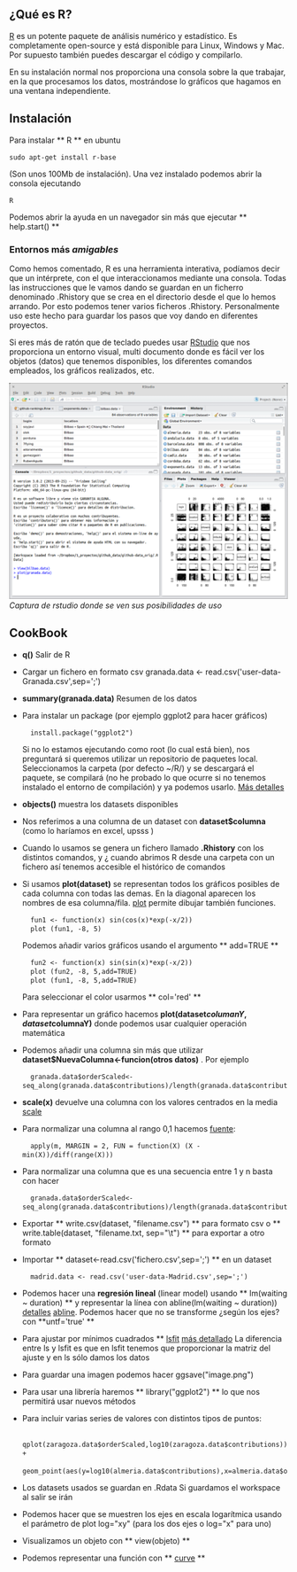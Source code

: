 ## ¿Qué es R?

[R](http://www.r-project.org/) es un potente paquete de análisis numérico y estadístico. Es completamente open-source y está disponible para Linux, Windows y Mac. Por supuesto también puedes descargar el código y compilarlo.

En su instalación normal nos proporciona una consola sobre la que trabajar, en la que procesamos los datos, mostrándose lo gráficos que hagamos en una ventana independiente.

## Instalación

Para instalar ** R ** en ubuntu

	sudo apt-get install r-base

(Son unos 100Mb de instalación).
Una vez instalado podemos abrir la consola ejecutando 

	R

Podemos abrir la ayuda en un navegador sin más que ejecutar ** help.start() **

### Entornos más _amigables_ 

Como hemos comentado, R es una herramienta interativa, podíamos decir que un intérprete, con el que interaccionamos mediante una consola. Todas las instrucciones que le vamos dando se guardan en un ficherro denominado .Rhistory que se crea en el directorio desde el que lo hemos arrando. Por esto podemos tener varios ficheros .Rhistory. Personalmente uso este hecho para guardar los pasos que voy dando en diferentes proyectos.

Si eres más de ratón que de teclado puedes usar [RStudio](www.rstudio.com) que nos proporciona un entorno visual, multi documento donde es fácil ver los objetos (datos) que tenemos disponibles, los diferentes comandos empleados, los gráficos realizados, etc.

![rstudio](https://raw.githubusercontent.com/javacasm/learningR/master/rstudio.png)
_Captura de rstudio donde se ven sus posibilidades de uso_


## CookBook

* **q()** Salir de R

* Cargar un fichero en formato csv
granada.data <- read.csv('user-data-Granada.csv',sep=';')

* **summary(granada.data)** Resumen de los datos

* Para instalar un package (por ejemplo ggplot2 para hacer gráficos)

		install.package("ggplot2")

	Si no lo estamos ejecutando como root (lo cual está bien), nos preguntará si queremos utilizar un repositorio de paquetes local. Seleccionamos la carpeta (por defecto ~/R/) y se descargará el paquete, se compilará (no he probado lo que ocurre si no tenemos instalado el entorno de compilación) y ya podemos usarlo. [Más detalles](http://www.r-bloggers.com/installing-r-packages/)

* **objects()**  muestra los datasets disponibles

* Nos referimos a una columna de un dataset con **dataset$columna** (como lo haríamos en excel, upsss )

* Cuando lo usamos se genera un fichero llamado **.Rhistory** con los distintos comandos, y ¿ cuando abrimos R desde una carpeta con un fichero así tenemos accesible  el histórico de comandos

* Si usamos **plot(dataset)** se representan todos los gráficos posibles de cada columna con todas las demas. En la diagonal aparecen los nombres de esa columna/fila. [plot](http://stat.ethz.ch/R-manual/R-devel/library/graphics/html/plot.html) permite dibujar también funciones.

		fun1 <- function(x) sin(cos(x)*exp(-x/2))
		plot (fun1, -8, 5)

	Podemos añadir varios gráficos usando el argumento ** add=TRUE **

		fun2 <- function(x) sin(sin(x)*exp(-x/2))
		plot (fun2, -8, 5,add=TRUE)
		plot (fun1, -8, 5,add=TRUE)

	Para seleccionar el color usarmos ** col='red' **

* Para representar un gráfico hacemos **plot(dataset$columanY,dataset$columnaY)** donde podemos usar cualquier operación matemática

* Podemos añadir una columna sin más que utilizar **dataset$NuevaColumna<-funcion(otros datos)** . Por ejemplo

	 	granada.data$orderScaled<-seq_along(granada.data$contributions)/length(granada.data$contributions)

* **scale(x)** devuelve una columna con los valores centrados en la media [scale](https://stat.ethz.ch/R-manual/R-patched/library/base/html/scale.html)

* Para normalizar una columna al rango 0,1 hacemos [fuente](http://stackoverflow.com/questions/15468866/scaling-a-numeric-matrix-in-r-with-values-0-to-1):

		apply(m, MARGIN = 2, FUN = function(X) (X - min(X))/diff(range(X)))

* Para normalizar una columna que es una secuencia entre 1 y n basta con hacer

		granada.data$orderScaled<-seq_along(granada.data$contributions)/length(granada.data$contributions)

* Exportar ** write.csv(dataset, "filename.csv") ** para formato csv o ** write.table(dataset, "filename.txt, sep="\t") ** para exportar a otro formato

* Importar ** dataset<-read.csv('fichero.csv',sep=';') ** en un dataset

		madrid.data <- read.csv('user-data-Madrid.csv',sep=';')

* Podemos hacer una **regresión lineal** (linear model) usando ** lm(waiting ~ duration) ** y representar la línea con abline(lm(waiting ~ duration)) [detalles](http://msenux.redwoods.edu/math/R/regression.php) [abline](https://stat.ethz.ch/R-manual/R-devel/library/graphics/html/abline.html). Podemos hacer que no se transforme ¿según los ejes? con **untf='true' **

* Para ajustar por mínimos cuadrados ** [lsfit](https://stat.ethz.ch/R-manual/R-patched/library/stats/html/lsfit.html) [más detallado](http://sites.stat.psu.edu/~jls/stat511/lectures/lec10.pdf) 
La diferencia entre ls y lsfit es que en lsfit tenemos que proporcionar la matriz del ajuste y en ls sólo damos los datos

* Para guardar una imagen podemos hacer ggsave("image.png")

* Para usar una librería haremos ** library("ggplot2") ** lo que nos permitirá usar nuevos métodos

* Para incluir varias series de valores con distintos tipos de puntos: 

		qplot(zaragoza.data$orderScaled,log10(zaragoza.data$contributions)) + 
		geom_point(aes(y=log10(almeria.data$contributions),x=almeria.data$orderScaled,color='almeria.data$contributions'))  

* Los datasets usados se guardan en .Rdata Si guardamos el workspace al salir se irán

* Podemos hacer que se muestren los ejes en escala logarítmica usando el parámetro de plot log="xy" (para los dos ejes o log="x" para uno)

* Visualizamos un objeto con ** view(objeto) **

* Podemos representar una función con ** [curve](http://astrostatistics.psu.edu/su07/R/html/graphics/html/curve.html) ** 

